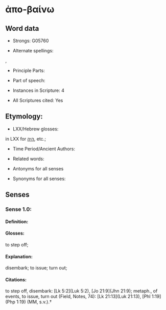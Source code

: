 # ἀπο-βαίνω

<!-- Status: S2=NeedsEdits -->
<!-- Lexica used for edits:   -->

## Word data

* Strongs: G05760

* Alternate spellings:

,

* Principle Parts: 


* Part of speech: 


* Instances in Scripture: 4

* All Scriptures cited: Yes

## Etymology: 


* LXX/Hebrew glosses: 

in LXX for [היה](//en-uhl/H1961), etc.;

* Time Period/Ancient Authors: 


* Related words: 

* Antonyms for all senses

* Synonyms for all senses: 


## Senses 


### Sense  1.0: 

#### Definition: 

#### Glosses: 

to step off; 

#### Explanation: 

disembark; 
to issue; 
turn out; 

#### Citations: 

to step off, disembark: [Lk 5:2](Luk 5:2), [Jo 21:9](Jhn 21:9); metaph., of events, to issue, turn out (Field, Notes, 74): [Lk 21:13](Luk 21:13), [Phl 1:19](Php 1:19) (MM, s.v.).†
